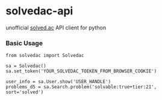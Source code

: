 # solvedac-api
unofficial [solved.ac](https://solved.ac) API client for python

### Basic Usage
```
from solvedac import Solvedac

sa = Solvedac()
sa.set_token('YOUR_SOLVEDAC_TOEKEN_FROM_BROWSER_COOKIE')

user_info = sa.User.show('USER_HANDLE')
problems_d5 = sa.Search.problem('solvable:true+tier:21', sort='solved')
```
